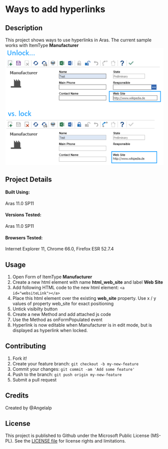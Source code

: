# Ways to add hyperlinks

## Description

This project shows ways to use hyperlinks in Aras. The current sample works with ItemType **Manufacturer**
![aras-hyperlinks](./Screenshots/Hyperlink.png)


## Project Details

#### Built Using:
Aras 11.0 SP11

#### Versions Tested:
Aras 11.0 SP11

#### Browsers Tested:
Internet Explorer 11, Chrome 66.0, Firefox ESR 52.7.4

## Usage

1. Open Form of ItemType **Manufacturer**
2. Create a new html element with name **html_web_site** and label **Web Site**
3. Add following HTML code to the new html element: ```<a id="websiteLink"></a>```
4. Place this html element over the existing **web_site** property. Use x / y values of property web_site for exact positioning
5. Untick visibilty button
6. Create a new Method and add attached js code
7. Use the Method as onFormPopulated event
8. Hyperlink is now editable when Manufacturer is in edit mode, but is displayed as hyperlink when locked. 



## Contributing

1. Fork it!
2. Create your feature branch: `git checkout -b my-new-feature`
3. Commit your changes: `git commit -am 'Add some feature'`
4. Push to the branch: `git push origin my-new-feature`
5. Submit a pull request

## Credits

Created by @AngelaIp


## License

This project is published to Github under the Microsoft Public License (MS-PL). See the [LICENSE file](./LICENSE.md) for license rights and limitations.

